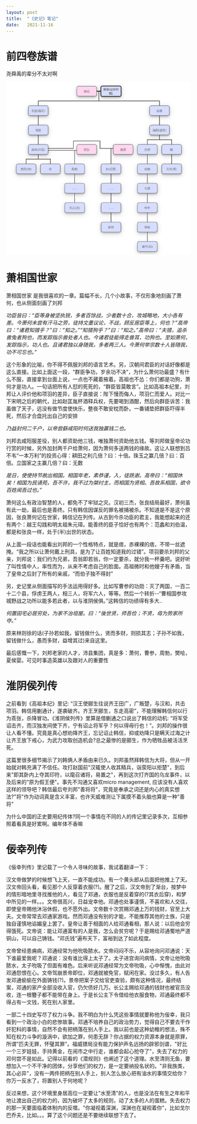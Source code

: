 ```yaml
---
layout:	post
title:	"《史记》笔记"
date:	2021-11-16
---
```


# 前四卷族谱

尧舜禹的辈分不太对啊

![](/img/familyTree.png)

# 萧相国世家

萧相国世家 是我很喜欢的一章。篇幅不长，几个小故事，不仅形象地刻画了萧何，也从侧面刻画了刘邦

*功臣皆曰：“臣等身被坚执锐，多者百馀战，少者数十合，攻城略地，大小各有差。今萧何未尝有汗马之劳，徒持文墨议论，不战，顾反居臣等上，何也？”高帝曰：“诸君知猎乎？”曰：“知之。”“知猎狗乎？”曰：“知之。”高帝曰：“夫猎，追杀兽兔者狗也，而发踪指示兽处者人也。今诸君徒能得走兽耳，功狗也。至如萧何，发踪指示，功人也。且诸君独以身随我，多者两三人。今萧何举宗数十人皆随我，功不可忘也。”*

这个形象的比喻，你不得不佩服刘邦的语言艺术。另，汉朝间君臣的对话好像都是这么直接。比如上面这一段，“群臣争功，岁余功不决”，为什么萧何功最盛？有什么不服，直接拿到台面上说，一点也不藏着掖着。高祖也不怂：你们都是功狗，萧何才是功人。一句话把所有人怼的死死的，“群臣皆莫敢言”。比如高祖本纪里，刘邦让人评价他和项羽的差异，臣子直接说：陛下慢而侮人，项羽仁而爱人。对比一下宋明之后的朝代，比如赵匡胤杯酒释兵权，先要喝到酒酣，然后向群臣诉苦：我虽做了天子，远没有做节度使快乐，整夜不敢安枕而卧。一番铺垫把群臣吓得半死，然后才合盘托出自己的安排

*乃益封何二千户，以帝尝繇咸阳时何送我独赢钱二也。*

刘邦去咸阳服差役，别人都资助他三钱，唯独萧何资助他五钱。等刘邦做皇帝论功行赏的时候，另外加封两千户给萧何，因为萧何多送两钱的缘故。这让人联想到吕不韦“一本万利”的投资心得：耕田之利几倍？曰：十倍。珠玉之赢几倍？曰：百倍。立国家之主赢几倍？曰：无数

*是日，使使持节赦出相国。相国年老，素恭谨，入，徒跣谢。高帝曰：“相国休矣！相国为民请苑，吾不许，我不过为桀纣主，而相国为贤相。吾故系相国，欲令百姓闻吾过也。”*

萧何这么有政治智慧的人，都免不了牢狱之灾。汉初三杰，张良结局最好，萧何虽有此一劫，最后也是善终。只有韩信因谋反的罪名被捕被杀。不知道是不是这个原因，张良萧何记在世家，韩信记在列传。从古到今杀功臣的君主，我能想起来的还有两个：越王勾践和明太祖朱元璋。能善终的臣子恰好也有两个：范蠡和刘伯温，都是和张良一样，处于(半)出世的状态。

从上面一段话也能看出刘邦的一个性格特点，就是痞，赤裸裸的痞，不带一丝遮掩。“我之所以让萧何戴上刑具，是为了让百姓知道我的过错”。项羽要杀刘邦的父亲，刘邦说：我们约为兄弟，吾翁即若翁，你一定要杀，就分我一杯羹吧。说好听了叫性情中人，率性而为，从来不考虑自己的脸面。高祖微时和他嫂子有矛盾，当了皇帝之后封了所有的亲戚，“而伯子独不得封”

另，史记里从侧面描写的手法运用得好多。比如写曹参的功勋：灭了两国，一百二十二个县，俘虏王两人，相三人，将军六人，等等。然后一个转折--“曹相国参攻城野战之功所以能多若此者，以与淮阴侯俱。”这韩信的功绩得有多大..

*何置田宅必居穷处，为家不治垣屋。曰：“後世贤，师吾俭；不贤，毋为势家所夺。”*

原来林则徐的话(子孙若如我，留钱做什么，贤而多财，则损其志；子孙不如我，留钱做什么，愚而多财，益增其过)来自这里。

最后感慨一下，刘邦老家的人才，沛县集团，真是多：萧何，曹参，周勃，樊哙，夏侯婴。可见时事造英雄以及跟对人的重要性

# 淮阴侯列传

之前看到《高祖本纪》里记: “汉王使郦生往说齐王田广，广叛楚，与汉和，共击项羽。韩信用蒯通计，遂袭破齐。齐王烹郦生，东走高密”，不能理解韩信何以行为乖张，杀降冒功。《淮阴侯列传》里算是借蒯通之口说出了韩信的动机: “将军受诏击齐，而汉独发间使下齐，宁有诏止将军乎？何以得毋行也！”。刘邦的操作很让人看不懂。究竟是真心想劝降齐王，忘记诏止韩信，抑或劝降只是瞒天过海之计让齐王放下戒心，为武力攻取创造机会?总之最惨的是郦生，作为牺牲品被活活烹死。

这篇里很多细节揭示了刘韩俩人矛盾由来已久。刘邦虽然拜韩信为大将，但从一开始就对韩充满了不信任。攻打赵国前"汉辄使人收其精兵，诣荥阳以拒楚"，到后来"即其卧内上夺其印符，以麾召诸将，易置之"，再到这次打齐国的乌龙事件，以及后来的"原为假王便"。事先不沟通又喜欢micro management, 应该没有人喜欢这样的领导吧？韩信最后夸刘邦"善将将"，究竟是奉承之词还是内心的真实想法?"将"作为动词真是含义丰富，也许天威难测让下属摸不着头脑也算是一种"善将"

为什么中国的正史要用纪传体?同一个事情在不同的人的传记里记录多次，互相参照着看真是好累啊。编年体不香嘛

# 佞幸列传

《佞幸列传》里记载了一个令人寻味的故事，我试着翻译一下：

汉文帝做梦的时候想飞上天，一直不能成功。有一个黄头郎从后面把他推上了天。汉文帝回头看，看见那个人反穿着衣服(?)。醒了之后，汉文帝到了渐台，按梦中的情形暗地里寻找推他的人，看见了邓通，衣服也是反着穿的(?其衣后穿)，和梦中所见的一样。。。文帝很高兴，日益宠幸他。邓通也处事谨慎，不喜欢和人交往，即使皇帝赐他沐浴休假，也不愿外出。文帝数十次赏赐邓通上万的钱财，官至上大夫。文帝常常去邓通家游戏。然而邓通没有别的才能，不能推荐其他的士族，只是独自谨慎地谄媚皇上罢了。皇帝让善于相面的人给邓通看相，那人说：以后他会穷得饿死。文帝说：能让邓通富有的人是我，怎么会贫穷呢？于是赐给邓通蜀地严道铜山，可以自己铸钱。“邓氏钱”遍布天下，富裕到达了如此程度。

文帝曾经患痈病，邓通经常为他吮吸脓水。文帝闷闷不乐，从容地询问邓通说：天下谁最爱我呢？邓通说：没有谁比得上太子了。太子进宫询问病情，文帝让他吮吸脓水，太子吮吸了但面有难色。后来听说邓通经常为文帝吮吸，心中惭愧，由此对邓通怨恨在心。文帝驾崩景帝即位，邓通就被免官，赋闲在家。没过多久，有人告发邓通偷偷在外面铸钱(?)。景帝把案子交给官吏查验，颇有这种情况，最终结案，邓通的家产全部没收入官，仍欠债好几万。长公主赐给邓通的钱财也被官员没收，连一根簪子都不能带在身上。于是长公主下令借给他衣服食物，邓通最终都不得占有一文钱，死在别人家里。

一部二十四史写尽了权力斗争。我不明白为什么凭这些事情就要称他为佞幸，我只看到一个政治小白的悲惨故事。邓通不培养自己的政治势力，觉得自己不要去干作奸犯科的事情，自然不会有把柄落在别人手上。我以前也是这种幼稚的想法，殊不知在权力斗争的漩涡中，欲加之罪，何患无辞？你占据的权力资源本身就是原罪，所谓"匹夫无罪，怀璧其罪"。福威镖局没有能力保护声名远扬的辟邪剑谱，"好比一个三岁娃娃，手持黄金，在闹市之中行走，谁都会起心抢夺了"，失去了权力的邓何尝不是如此。记得以前看的《潜规则》也阐述了这个道理。水至清则无鱼，要想加入一个不干净的团体，分享他们的权力，是一定要纳投名状的。"非我族类，其心必异"，没有一两件把柄在别人手上，别人怎么放心把有油水的事情交给你？你万一反水了，将置别人于何地呢？

反过来想，这个环境里身居高位一定要让"水至清"的人，也是没法在有生之年和平地让渡出自己的权力的，因为破坏了太多的规则，动了太多的人的蛋糕。失去权力的那一天要面临着体制内的反噬。"你凝视着深渊，深渊也在凝视着你"，比如戈尔巴乔夫，比如。。。算了这个问题还是不要继续联想下去了。
